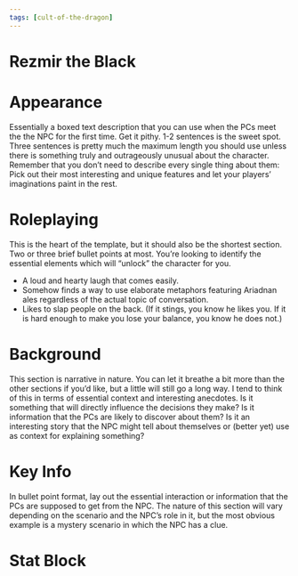 ```yaml
---
tags: [cult-of-the-dragon]
---
```

# Rezmir the Black

# Appearance

Essentially a boxed text description that you can use when the PCs meet the the NPC for the first time. Get it pithy. 1-2 sentences is the sweet spot. Three sentences is pretty much the maximum length you should use unless there is something truly and outrageously unusual about the character. Remember that you don’t need to describe every single thing about them: Pick out their most interesting and unique features and let your players’ imaginations paint in the rest.

# Roleplaying

This is the heart of the template, but it should also be the shortest section. Two or three brief bullet points at most. You’re looking to identify the essential elements which will “unlock” the character for you.

- A loud and hearty laugh that comes easily.
- Somehow finds a way to use elaborate metaphors featuring Ariadnan ales regardless of the actual topic of conversation.
- Likes to slap people on the back. (If it stings, you know he likes you. If it is hard enough to make you lose your balance, you know he does not.)

# Background

This section is narrative in nature. You can let it breathe a bit more than the other sections if you’d like, but a little will still go a long way. I tend to think of this in terms of essential context and interesting anecdotes. Is it something that will directly influence the decisions they make? Is it information that the PCs are likely to discover about them? Is it an interesting story that the NPC might tell about themselves or (better yet) use as context for explaining something?

# Key Info

In bullet point format, lay out the essential interaction or information that the PCs are supposed to get from the NPC. The nature of this section will vary depending on the scenario and the NPC’s role in it, but the most obvious example is a mystery scenario in which the NPC has a clue.

# Stat Block